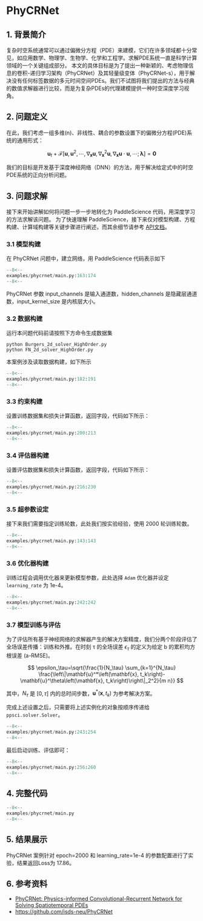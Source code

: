 # PhyCRNet

## 1. 背景简介

复杂时空系统通常可以通过偏微分方程（PDE）来建模，它们在许多领域都十分常见，如应用数学、物理学、生物学、化学和工程学。求解PDE系统一直是科学计算领域的一个关键组成部分。
本文的具体目标是为了提出一种新颖的、考虑物理信息的卷积-递归学习架构（PhyCRNet）及其轻量级变体（PhyCRNet-s），用于解决没有任何标签数据的多元时间空间PDEs。我们不试图将我们提出的方法与经典的数值求解器进行比较，而是为复杂PDEs的代理建模提供一种时空深度学习视角。

## 2. 问题定义

在此，我们考虑一组多维(n)、非线性、耦合的参数设置下的偏微分方程(PDE)系统的通用形式：

$$
\mathbf{u}_t+\mathcal{F}\left[\mathbf{u}, \mathbf{u}^2, \cdots, \nabla_{\mathbf{x}} \mathbf{u}, \nabla_{\mathbf{x}}^2 \mathbf{u}, \nabla_{\mathbf{x}} \mathbf{u} \cdot \mathbf{u}, \cdots ; \boldsymbol{\lambda}\right]=\mathbf{0}
$$

我们的目标是开发基于深度神经网络（DNN）的方法，用于解决给定式中的时空PDE系统的正向分析问题。

## 3. 问题求解

接下来开始讲解如何将问题一步一步地转化为 PaddleScience 代码，用深度学习的方法求解该问题。
为了快速理解 PaddleScience，接下来仅对模型构建、方程构建、计算域构建等关键步骤进行阐述，而其余细节请参考 [API文档](../api/arch.md)。

### 3.1 模型构建

在 PhyCRNet 问题中，建立网络，用 PaddleScience 代码表示如下

``` py linenums="105"
--8<--
examples/phycrnet/main.py:163:174
--8<--
```

PhyCRNet 参数 input_channels 是输入通道数，hidden_channels 是隐藏层通道数，input_kernel_size 是内核层大小。

### 3.2 数据构建

运行本问题代码前请按照下方命令生成数据集

``` shell
python Burgers_2d_solver_HighOrder.py
python FN_2d_solver_HighOrder.py
```

本案例涉及读取数据构建，如下所示

``` py linenums="182"
--8<--
examples/phycrnet/main.py:182:191
--8<--
```

### 3.3 约束构建

设置训练数据集和损失计算函数，返回字段，代码如下所示：

``` py linenums="200"
--8<--
examples/phycrnet/main.py:200:213
--8<--
```

### 3.4 评估器构建

设置评估数据集和损失计算函数，返回字段，代码如下所示：

``` py linenums="216"
--8<--
examples/phycrnet/main.py:216:230
--8<--
```

### 3.5 超参数设定

接下来我们需要指定训练轮数，此处我们按实验经验，使用 2000 轮训练轮数。

``` py linenums="143"
--8<--
examples/phycrnet/main.py:143:143
--8<--
```

### 3.6 优化器构建

训练过程会调用优化器来更新模型参数，此处选择 `Adam` 优化器并设定 `learning_rate` 为 1e-4。

``` py linenums="242"
--8<--
examples/phycrnet/main.py:242:242
--8<--
```

### 3.7 模型训练与评估

为了评估所有基于神经网络的求解器产生的解决方案精度，我们分两个阶段评估了全场误差传播：训练和外推。在时刻 τ 的全场误差 $\epsilon_\tau$ 的定义为给定 b 的累积均方根误差 (a-RMSE)。

$$
\epsilon_\tau=\sqrt{\frac{1}{N_\tau} \sum_{k=1}^{N_\tau} \frac{\left\|\mathbf{u}^*\left(\mathbf{x}, t_k\right)-\mathbf{u}^\theta\left(\mathbf{x}, t_k\right)\right\|_2^2}{m n}}
$$

其中，$N_\tau$ 是 $[0, \tau]$ 内的总时间步数，$\mathbf{u}^*\left(\mathbf{x}, t_k\right)$ 为参考解决方案。

完成上述设置之后，只需要将上述实例化的对象按顺序传递给 `ppsci.solver.Solver`。

``` py linenums="243"
--8<--
examples/phycrnet/main.py:243:254
--8<--
```

最后启动训练、评估即可：

``` py linenums="256"
--8<--
examples/phycrnet/main.py:256:260
--8<--
```

## 4. 完整代码

``` py linenums="1" title="phycrnet"
--8<--
examples/phycrnet/main.py
--8<--
```

## 5. 结果展示

PhyCRNet 案例针对 epoch=2000 和 learning\_rate=1e-4 的参数配置进行了实验，结果返回Loss为 17.86。

## 6. 参考资料

- [PhyCRNet: Physics-informed Convolutional-Recurrent Network for Solving Spatiotemporal PDEs](https://arxiv.org/abs/2106.14103)
- <https://github.com/isds-neu/PhyCRNet>
